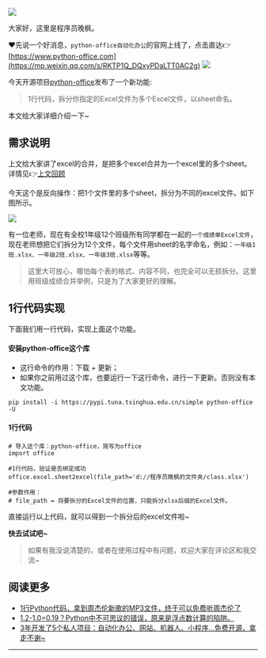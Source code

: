 ![](https://www.python-office.com/api/img-cdn/python-office/sheet2excel/cover.jpg)

大家好，这里是程序员晚枫。

❤先说一个好消息，``python-office自动化办公``的官网上线了，点击直达👉[https://www.python-office.com](https://mp.weixin.qq.com/s/RKTP1Q_DQxyPDaLTT0AC2g)
![](https://www.python-office.com/api/img-cdn//wanfeng/opensource-img/python-office.com.jpg)


今天开源项目[python-office](https://mp.weixin.qq.com/s/d2m7xYCLXF8QUlr-5sSuPA)发布了一个新功能:

> 1行代码，拆分你指定的Excel文件为多个Excel文件，以sheet命名。

本文给大家详细介绍一下~


## 需求说明

上文给大家讲了excel的合并，是把多个excel合并为一个excel里的多个sheet。详情见👉[上文回顾](https://mp.weixin.qq.com/s/3ZhZZfGlpNhszCWnOBeklg)

今天这个是反向操作：把1个文件里的多个sheet，拆分为不同的excel文件。如下图所示。

![](https://www.python-office.com/api/img-cdn/python-office/sheet2excel/profile.jpg)

有一位老师，现在有全校1年级12个班级所有同学都在一起的``一个成绩单Excel文件``，现在老师想把它们拆分为12个文件，每个文件用sheet的名字命名，例如：``一年级1班.xlsx、一年级2班.xlsx、一年级3班.xlsx``等等。

> 这里大可放心，哪怕每个表的格式、内容不同，也完全可以无损拆分。这里用班级成绩合并举例，只是为了大家更好的理解。



## 1行代码实现

下面我们用一行代码，实现上面这个功能。
#### 安装python-office这个库

- 这行命令的作用：下载 + 更新；
- 如果你之前用过这个库，也要运行一下这行命令，进行一下更新。否则没有本文功能。

```
pip install -i https://pypi.tuna.tsinghua.edu.cn/simple python-office -U
```


#### 1行代码
```
# 导入这个库：python-office，简写为office
import office

#1行代码，验证是否绑定成功
office.excel.sheet2excel(file_path='d://程序员晚枫的文件夹/class.xlsx')

#参数作用：
# file_path = 将要拆分的Excel文件的位置，只能拆分xlsx后缀的Excel文件。
```
直接运行以上代码，就可以得到一个拆分后的excel文件啦~

**快去试试吧~**

> 如果有我没说清楚的，或者在使用过程中有问题，欢迎大家在评论区和我交流~

## 阅读更多

- [1行Python代码，拿到周杰伦新歌的MP3文件，终于可以免费听周杰伦了](https://mp.weixin.qq.com/s/cT8lcUwd3UayTfLGddjfJw)
- [1.2-1.0=0.19？Python中不可思议的错误，原来是浮点数计算的陷阱。](https://mp.weixin.qq.com/s/8lTqXmub1YAdEQmHGITL8Q)
- [3年开发了5个私人项目：自动化办公、网站、机器人、小程序...免费开源，拿走不谢~](https://mp.weixin.qq.com/s/2Nkxd4sjhheRwseK-MUQ2A)

----